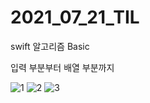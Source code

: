 # 2021_07_21_TIL

swift 알고리즘 Basic

입력 부분부터 배열 부분까지

![1](https://user-images.githubusercontent.com/65299607/124073706-5a8eb080-da7d-11eb-818a-db2db47655de.jpg)
![2](https://user-images.githubusercontent.com/65299607/124073709-5c587400-da7d-11eb-9e87-f1ffebd184b7.jpg)
![3](https://user-images.githubusercontent.com/65299607/124073721-60849180-da7d-11eb-90e2-6837bc3faf64.jpg)
